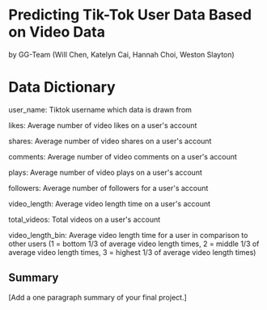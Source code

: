 # Predicting Tik-Tok User Data Based on Video Data
by GG-Team (Will Chen, Katelyn Cai, Hannah Choi, Weston Slayton)

# Data Dictionary
user_name: Tiktok username which data is drawn from

likes: Average number of video likes on a user's account

shares: Average number of video shares on a user's account

comments: Average number of video comments on a user's account

plays: Average number of video plays on a user's account

followers: Average number of followers for a user's account

video_length: Average video length time on a user's account

total_videos: Total videos on a user's account

video_length_bin: Average video length time for a user in comparison to other users (1 = bottom 1/3 of average video length times, 2 = middle 1/3 of average video length times, 3 = highest 1/3 of average video length times)

## Summary
[Add a one paragraph summary of your final project.]